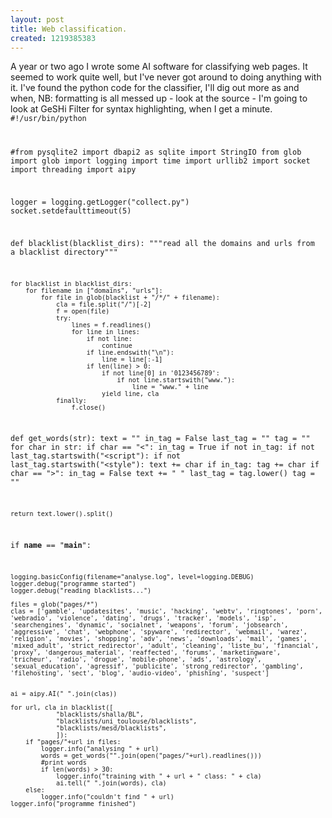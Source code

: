 ```yaml
--- 
layout: post
title: Web classification.
created: 1219385383
---
```

A year or two ago I wrote some AI software for classifying web pages.  It seemed to work quite well, but I've never got around to doing anything with it.  I've found the python code for the classifier, I'll dig out more as and when,  NB: formatting is all messed up - look at the source - I'm going to look at GeSHi Filter for syntax highlighting, when I get a minute.
<code type="python">
#!/usr/bin/python

#from pysqlite2 import dbapi2 as sqlite
import StringIO
from glob import glob
import logging
import time
import urllib2
import socket
import threading
import aipy

logger = logging.getLogger("collect.py")
socket.setdefaulttimeout(5)

def blacklist(blacklist_dirs):
    """read all the domains and urls from a blacklist directory"""

    for blacklist in blacklist_dirs:
        for filename in ["domains", "urls"]:
            for file in glob(blacklist + "/*/" + filename):
                cla = file.split("/")[-2]
                f = open(file)
                try:
                    lines = f.readlines()
                    for line in lines:
                        if not line:
                            continue
                        if line.endswith("\n"):
                            line = line[:-1]
                        if len(line) > 0:
                            if not line[0] in '0123456789':
                                if not line.startswith("www."):
                                    line = "www." + line
                            yield line, cla
                finally:
                    f.close()


def get_words(str):
    text = ""
    in_tag = False
    last_tag = ""
    tag = ""
    for char in str:
        if char == "<":
            in_tag = True
        if not in_tag:
            if not last_tag.startswith("<script"):
                if not last_tag.startswith("<style"):
                    text += char
        if in_tag:
            tag += char
        if char == ">":
            in_tag = False
            text += " "
            last_tag = tag.lower()
            tag = ""

    return text.lower().split()

if __name__ == "__main__":

    logging.basicConfig(filename="analyse.log", level=logging.DEBUG)
    logger.debug("programme started")
    logger.debug("reading blacklists...")

    files = glob("pages/*")
    clas = ['gamble', 'updatesites', 'music', 'hacking', 'webtv', 'ringtones', 'porn', 'webradio', 'violence', 'dating', 'drugs', 'tracker', 'models', 'isp', 'searchengines', 'dynamic', 'socialnet', 'weapons', 'forum', 'jobsearch', 'aggressive', 'chat', 'webphone', 'spyware', 'redirector', 'webmail', 'warez', 'religion', 'movies', 'shopping', 'adv', 'news', 'downloads', 'mail', 'games', 'mixed_adult', 'strict_redirector', 'adult', 'cleaning', 'liste_bu', 'financial', 'proxy', 'dangerous_material', 'reaffected', 'forums', 'marketingware', 'tricheur', 'radio', 'drogue', 'mobile-phone', 'ads', 'astrology', 'sexual_education', 'agressif', 'publicite', 'strong_redirector', 'gambling', 'filehosting', 'sect', 'blog', 'audio-video', 'phishing', 'suspect']


    ai = aipy.AI(" ".join(clas))

    for url, cla in blacklist([
                "blacklists/shalla/BL",
                "blacklists/uni_toulouse/blacklists",
                "blacklists/mesd/blacklists",
                ]):
        if "pages/"+url in files:
            logger.info("analysing " + url)
            words = get_words("".join(open("pages/"+url).readlines()))
            #print words
            if len(words) > 30:
                logger.info("training with " + url + " class: " + cla)
                ai.tell(" ".join(words), cla)
        else:
            logger.info("couldn't find " + url)
    logger.info("programme finished")

</code>
